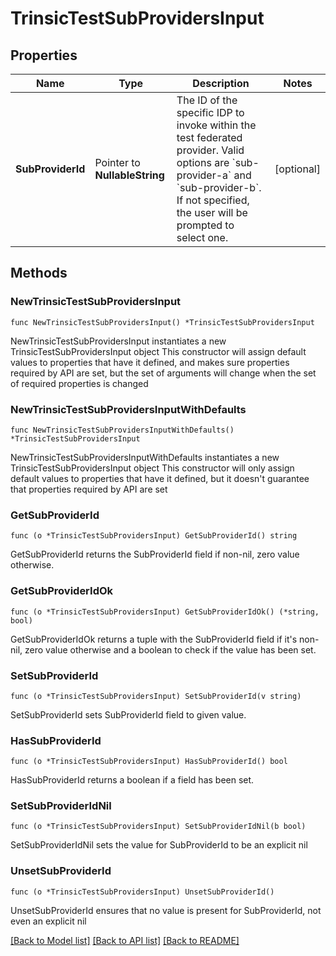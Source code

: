 # TrinsicTestSubProvidersInput

## Properties

Name | Type | Description | Notes
------------ | ------------- | ------------- | -------------
**SubProviderId** | Pointer to **NullableString** | The ID of the specific IDP to invoke within the test federated provider.              Valid options are &#x60;sub-provider-a&#x60; and &#x60;sub-provider-b&#x60;.              If not specified, the user will be prompted to select one. | [optional] 

## Methods

### NewTrinsicTestSubProvidersInput

`func NewTrinsicTestSubProvidersInput() *TrinsicTestSubProvidersInput`

NewTrinsicTestSubProvidersInput instantiates a new TrinsicTestSubProvidersInput object
This constructor will assign default values to properties that have it defined,
and makes sure properties required by API are set, but the set of arguments
will change when the set of required properties is changed

### NewTrinsicTestSubProvidersInputWithDefaults

`func NewTrinsicTestSubProvidersInputWithDefaults() *TrinsicTestSubProvidersInput`

NewTrinsicTestSubProvidersInputWithDefaults instantiates a new TrinsicTestSubProvidersInput object
This constructor will only assign default values to properties that have it defined,
but it doesn't guarantee that properties required by API are set

### GetSubProviderId

`func (o *TrinsicTestSubProvidersInput) GetSubProviderId() string`

GetSubProviderId returns the SubProviderId field if non-nil, zero value otherwise.

### GetSubProviderIdOk

`func (o *TrinsicTestSubProvidersInput) GetSubProviderIdOk() (*string, bool)`

GetSubProviderIdOk returns a tuple with the SubProviderId field if it's non-nil, zero value otherwise
and a boolean to check if the value has been set.

### SetSubProviderId

`func (o *TrinsicTestSubProvidersInput) SetSubProviderId(v string)`

SetSubProviderId sets SubProviderId field to given value.

### HasSubProviderId

`func (o *TrinsicTestSubProvidersInput) HasSubProviderId() bool`

HasSubProviderId returns a boolean if a field has been set.

### SetSubProviderIdNil

`func (o *TrinsicTestSubProvidersInput) SetSubProviderIdNil(b bool)`

 SetSubProviderIdNil sets the value for SubProviderId to be an explicit nil

### UnsetSubProviderId
`func (o *TrinsicTestSubProvidersInput) UnsetSubProviderId()`

UnsetSubProviderId ensures that no value is present for SubProviderId, not even an explicit nil

[[Back to Model list]](../README.md#documentation-for-models) [[Back to API list]](../README.md#documentation-for-api-endpoints) [[Back to README]](../README.md)


